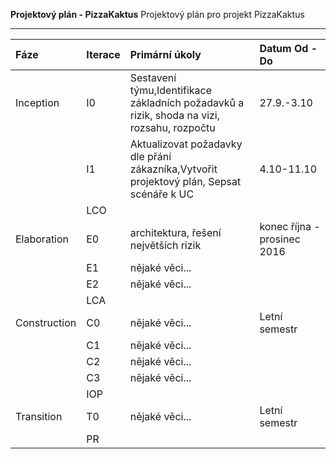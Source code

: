 
**Projektový plán - PizzaKaktus**
Projektový plán pro projekt PizzaKaktus

--------------

<table><thead>
<tr>
<th align="left">Fáze</th>
<th align="left">Iterace</th>
<th align="left">Primární úkoly</th>
<th align="left">Datum Od - Do</th>
</tr>
</thead><tbody>
<tr>
<td align="left">Inception</td>
<td align="left">I0</td>
<td align="left">Sestavení týmu,Identifikace základních požadavků a rizik, shoda na vizi, rozsahu, rozpočtu</td>
<td align="left">27.9.-3.10</td>
</tr>
<tr>
<td align="left"></td>
<td align="left">I1</td>
<td align="left">Aktualizovat požadavky dle přání zákazníka,Vytvořit projektový plán, Sepsat scénáře k UC</td>
<td align="left">4.10-11.10</td>
</tr>
<tr>
<td align="left"></td>
<td align="left">LCO</td>
<td align="left"></td>
<td align="left"></td>
</tr>
<tr>
<td align="left">Elaboration</td>
<td align="left">E0</td>
<td align="left">architektura, řešení největších rizik</td>
<td align="left">konec října - prosinec 2016</td>
</tr>
<tr>
<td align="left"></td>
<td align="left">E1</td>
<td align="left">nějaké věci...</td>
<td align="left"></td>
</tr>
<tr>
<td align="left"></td>
<td align="left">E2</td>
<td align="left">nějaké věci...</td>
<td align="left"></td>
</tr>
<tr>
<td align="left"></td>
<td align="left">LCA</td>
<td align="left"></td>
<td align="left"></td>
</tr>
<tr>
<td align="left">Construction</td>
<td align="left">C0</td>
<td align="left">nějaké věci...</td>
<td align="left">Letní semestr</td>
</tr>
<tr>
<td align="left"></td>
<td align="left">C1</td>
<td align="left">nějaké věci...</td>
<td align="left"></td>
</tr>
<tr>
<td align="left"></td>
<td align="left">C2</td>
<td align="left">nějaké věci...</td>
<td align="left"></td>
</tr>
<tr>
<td align="left"></td>
<td align="left">C3</td>
<td align="left">nějaké věci...</td>
<td align="left"></td>
</tr>
<tr>
<td align="left"></td>
<td align="left">IOP</td>
<td align="left"></td>
<td align="left"></td>
</tr>
<tr>
<td align="left">Transition</td>
<td align="left">T0</td>
<td align="left">nějaké věci...</td>
<td align="left">Letní semestr</td>
</tr>
<tr>
<td align="left"></td>
<td align="left">PR</td>
<td align="left"></td>
<td align="left"></td>
</tr>
</tbody></table>

